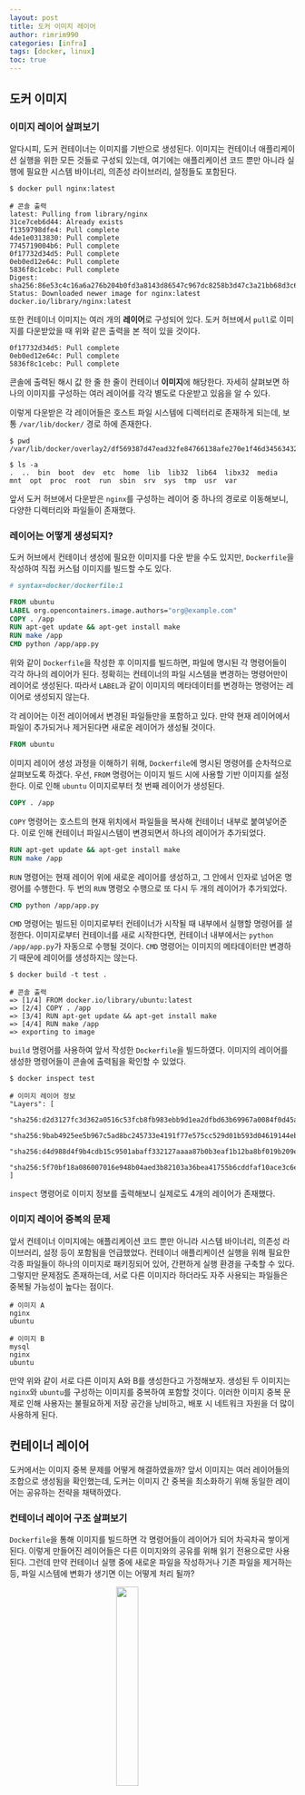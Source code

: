 ```yaml
---
layout: post
title: 도커 이미지 레이어
author: rimrim990
categories: [infra]
tags: [docker, linux]
toc: true
---
```


## 도커 이미지
### 이미지 레이어 살펴보기
알다시피, 도커 컨테이너는 이미지를 기반으로 생성된다.
이미지는 컨테이너 애플리케이션 실행을 위한 모든 것들로 구성되 있는데, 여기에는 애플리케이션 코드 뿐만 아니라 실행에 필요한 시스템 바이너리, 의존성 라이브러리, 설정들도 포함된다.

```
$ docker pull nginx:latest

# 콘솔 출력
latest: Pulling from library/nginx
31ce7ceb6d44: Already exists
f1359798dfe4: Pull complete
4de1e0313830: Pull complete
7745719004b6: Pull complete
0f17732d34d5: Pull complete
0eb0ed12e64c: Pull complete
5836f8c1cebc: Pull complete
Digest: sha256:86e53c4c16a6a276b204b0fd3a8143d86547c967dc8258b3d47c3a21bb68d3c6
Status: Downloaded newer image for nginx:latest
docker.io/library/nginx:latest
```

또한 컨테이너 이미지는 여러 개의 <strong>레이어</strong>로 구성되어 있다.
도커 허브에서 `pull`로 이미지를 다운받았을 때 위와 같은 출력을 본 적이 있을 것이다.

```
0f17732d34d5: Pull complete
0eb0ed12e64c: Pull complete
5836f8c1cebc: Pull complete
```
콘솔에 출력된 해시 값 한 줄 한 줄이 컨테이너 <strong>이미지</strong>에 해당한다.
자세히 살펴보면 하나의 이미지를 구성하는 여러 레이어를 각각 별도로 다운받고 있음을 알 수 있다.

이렇게 다운받은 각 레이어들은 호스트 파일 시스템에 디렉터리로 존재하게 되는데, 보통 `/var/lib/docker/` 경로 하에 존재한다.

```
$ pwd
/var/lib/docker/overlay2/df569387d47ead32fe84766138afe270e1f46d3456343264f476c26834945631/diff

$ ls -a
.  ..  bin  boot  dev  etc  home  lib  lib32  lib64  libx32  media  mnt  opt  proc  root  run  sbin  srv  sys  tmp  usr  var
```
앞서 도커 허브에서 다운받은 `nginx`를 구성하는 레이어 중 하나의 경로로 이동해보니, 다양한 디렉터리와 파일들이 존재했다.

### 레이어는 어떻게 생성되지?
도커 허브에서 컨테이너 생성에 필요한 이미지를 다운 받을 수도 있지만, `Dockerfile`을 작성하여 직접 커스텀 이미지를 빌드할 수도 있다.

```dockerfile
# syntax=docker/dockerfile:1

FROM ubuntu
LABEL org.opencontainers.image.authors="org@example.com"
COPY . /app
RUN apt-get update && apt-get install make
RUN make /app
CMD python /app/app.py
```
위와 같이 `Dockerfile`을 작성한 후 이미지를 빌드하면, 파일에 명시된 각 명령어들이 각각 하나의 레이어가 된다.
정확히는 컨테이너의 파일 시스템을 변경하는 명령어만이 레이어로 생성된다.
따라서 `LABEL`과 같이 이미지의 메타데이터를 변경하는 명령어는 레이어로 생성되지 않는다.

각 레이어는 이전 레이어에서 변경된 파일들만을 포함하고 있다.
만약 현재 레이어에서 파일이 추가되거나 제거된다면 새로운 레이어가 생성될 것이다.

```dockerfile
FROM ubuntu
```
이미지 레이어 생성 과정을 이해하기 위해, `Dockerfile`에 명시된 명령어를 순차적으로 살펴보도록 하겠다.
우선, `FROM` 명령어는 이미지 빌드 시에 사용할 기반 이미지를 설정한다. 이로 인해 `ubuntu` 이미지로부터 첫 번째 레이어가 생성된다.

```dockerfile
COPY . /app
```
`COPY` 명령어는 호스트의 현재 위치에서 파일들을 복사해 컨테이너 내부로 붙여넣어준다.
이로 인해 컨테이너 파일시스템이 변경되면서 하나의 레이어가 추가되었다.

```dockerfile
RUN apt-get update && apt-get install make
RUN make /app
```
`RUN` 명령어는 현재 레이어 위에 새로운 레이어를 생성하고, 그 안에서 인자로 넘어온 명령어를 수행한다.
두 번의 `RUN` 명령오 수행으로 또 다시 두 개의 레이어가 추가되었다.

```dockerfile
CMD python /app/app.py
```
`CMD` 명령어는 빌드된 이미지로부터 컨테이너가 시작될 때 내부에서 실행할 명령어를 설정한다.
이미지로부터 컨테이너를 새로 시작한다면, 컨테이너 내부에서는 `python /app/app.py`가 자동으로 수행될 것이다.
`CMD` 명령어는 이미지의 메타데이터만 변경하기 때문에 레이어를 생성하지는 않는다.

```
$ docker build -t test .

# 콘솔 출력
=> [1/4] FROM docker.io/library/ubuntu:latest
=> [2/4] COPY . /app
=> [3/4] RUN apt-get update && apt-get install make
=> [4/4] RUN make /app
=> exporting to image
```
`build` 명령어를 사용하여 앞서 작성한 `Dockerfile`을 빌드하였다.
이미지의 레이어를 생성한 명령어들이 콘솔에 출력됨을 확인할 수 있었다.

```
$ docker inspect test

# 이미지 레이어 정보
"Layers": [
                "sha256:d2d3127fc3d362a0516c53fcb8fb983ebb9d1ea2dfbd63b69967a0084f0d45a3",
                "sha256:9bab4925ee5b967c5ad8bc245733e4191f77e575cc529d01b593d04619144ebf",
                "sha256:d4d988d4f9b4cdb15c9501abaff332127aaaa87b0b3eaf1b12ba8bf019b209ea",
                "sha256:5f70bf18a086007016e948b04aed3b82103a36bea41755b6cddfaf10ace3c6ef"
]
```
`inspect` 명령어로 이미지 정보를 출력해보니 실제로도 4개의 레이어가 존재했다.

### 이미지 레이어 중복의 문제

앞서 컨테이너 이미지에는 애플리케이션 코드 뿐만 아니라 시스템 바이너리, 의존성 라이브러리, 설정 등이 포함됨을 언급했었다.
컨테이너 애플리케이션 실행을 위해 필요한 각종 파일들이 하나의 이미지로 패키징되어 있어, 간편하게 실행 환경을 구축할 수 있다.
그렇지만 문제점도 존재하는데, 서로 다른 이미지라 하더라도 자주 사용되는 파일들은 중복될 가능성이 높다는 점이다.

```
# 이미지 A
nginx
ubuntu

# 이미지 B
mysql
nginx
ubuntu
```
만약 위와 같이 서로 다른 이미지 A와 B를 생성한다고 가정해보자.
생성된 두 이미지는 `nginx`와 `ubuntu`를 구성하는 이미지를 중복하여 포함할 것이다.
이러한 이미지 중복 문제로 인해 사용자는 불필요하게 저장 공간을 낭비하고, 배포 시 네트워크 자원을 더 많이 사용하게 된다.

## 컨테이너 레이어

도커에서는 이미지 중복 문제를 어떻게 해결하였을까?
앞서 이미지는 여러 레이어들의 조합으로 생성됨을 확인했는데, 도커는 이미지 간 중복을 최소화하기 위해 동일한 레이어는 공유하는 전략을 채택하였다.

### 컨테이너 레이어 구조 살펴보기

`Dockerfile`을 통해 이미지를 빌드하면 각 명령어들이 레이어가 되어 차곡차곡 쌓이게 된다.
이렇게 만들어진 레이어들은 다른 이미지와의 공유를 위해 읽기 전용으로만 사용된다.
그런데 만약 컨테이너 실행 중에 새로운 파일을 작성하거나 기존 파일을 제거하는 등, 파일 시스템에 변화가 생기면 이는 어떻게 처리 될까?

<figure>
<img style="display: block; margin:auto; width: 30%" src="https://github.com/rimrim990/Algotirhm/assets/62409503/a52b6f8f-e447-4653-9785-414a296cea3c">
<figcaption style="text-align: center">[이미지 출처] Docker</figcaption>
</figure>

컨테이너가 시작되면 해당 컨테이너는 쓰기가 가능한 레이어를 새로 할당받는데, 이를 `컨테이너 레이어`라고 한다.
반대로 컨테이너 하위에 쌓여있는 읽기 전용 레이어들은 `이미지 레이어`라고 한다.
도커는 이미지 레이어에 쓰기 작업이 발생하면, 이를 컨테이너 레이어에서 처리한다.

<figure>
<img style="display: block; margin:auto; width: 30%" src="https://github.com/rimrim990/Algotirhm/assets/62409503/e354d86c-2283-438a-bb1b-696c40a76dfc">
<figcaption style="text-align: center">[이미지 출처] Docker</figcaption>
</figure>

그림에서처럼 모든 컨테이너들은 이미지 레이어는 공유하고, 컨테이너 레이어는 독립적으로 보유하고 있다.
만약 이미지 레이어에 속한 파일에 쓰기 작업이 발생하면, 우선 해당 파일을 컨테이너 레이어로 복사온다.
이후 원본 파일이 아닌 컨테이너 레이어에 복사된 파일에 쓰기 작업을 수행한다.

도커 컨테이너의 이러한 동작 방식은 오버레이 파일 시스템에서 기인한 것인데, 이는 다음 시간에 살펴보도록 하겠다!

## 참고자료
- 용찬호, 『시작하세요! 도커 / 쿠버네티스』, 위키북스(2020)
- 카카오 엔터프라이즈 Tech&, https://tech.kakaoenterprise.com/171
- docker, https://docs.docker.com/storage/storagedriver/

